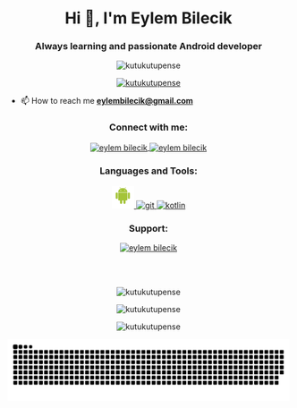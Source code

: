 <h1 align="center">Hi 👋, I'm Eylem Bilecik</h1>
<h3 align="center">Always learning and passionate Android developer</h3>

<p align="center">
  <img src="https://komarev.com/ghpvc/?username=kutukutupense&label=Profile%20views&color=0e75b6&style=flat" alt="kutukutupense" />
</p>

<p align="center">
  <a href="https://github.com/ryo-ma/github-profile-trophy">
    <img src="https://github-profile-trophy.vercel.app/?username=kutukutupense" alt="kutukutupense" />
  </a>
</p>

- 📫 How to reach me **eylembilecik@gmail.com**

<h3 align="center">Connect with me:</h3>
<p align="center">
  <a href="https://linkedin.com/in/eylem-bilecik" target="blank">
    <img align="center" src="https://raw.githubusercontent.com/rahuldkjain/github-profile-readme-generator/master/src/images/icons/Social/linked-in-alt.svg" alt="eylem bilecik" height="30" width="30" />
  </a>
  <a href="https://www.hackerrank.com/eylem_bilecik" target="blank">
    <img align="center" src="https://raw.githubusercontent.com/rahuldkjain/github-profile-readme-generator/master/src/images/icons/Social/hackerrank.svg" alt="eylem bilecik" height="30" width="30" />
  </a>
</p>

<h3 align="center">Languages and Tools:</h3>
<p align="center">
  <a href="https://developer.android.com" target="_blank" rel="noreferrer">
    <img src="https://raw.githubusercontent.com/devicons/devicon/master/icons/android/android-original-wordmark.svg" alt="android" width="40" height="40"/>
  </a>
  <a href="https://git-scm.com/" target="_blank" rel="noreferrer">
    <img src="https://www.vectorlogo.zone/logos/git-scm/git-scm-icon.svg" alt="git" width="40" height="40"/>
  </a>
  <a href="https://kotlinlang.org" target="_blank" rel="noreferrer">
    <img src="https://www.vectorlogo.zone/logos/kotlinlang/kotlinlang-icon.svg" alt="kotlin" width="40" height="40"/>
  </a>
</p>

<h3 align="center">Support:</h3>
<p align="center">
  <a href="https://www.buymeacoffee.com/eylembilecik">
    <img src="https://cdn.buymeacoffee.com/buttons/v2/default-yellow.png" height="50" width="210" alt="eylem bilecik" />
  </a>
</p><br><br>

<p align="center">
  <img src="https://github-readme-stats.vercel.app/api/top-langs?username=kutukutupense&show_icons=true&locale=en&layout=compact&exclude_repo=AtlantisMetal" alt="kutukutupense" />
</p>

<p align="center">
  <img src="https://github-readme-stats.vercel.app/api?username=kutukutupense&show_icons=true&locale=en" alt="kutukutupense" />
</p>

<p align="center">
  <img src="https://github-readme-streak-stats.herokuapp.com/?user=kutukutupense&" alt="kutukutupense" />
</p>
<picture>
  <source media="(prefers-color-scheme: dark)" srcset="https://raw.githubusercontent.com/Kutukutupense/Kutukutupense/output/github-contribution-grid-snake-dark.svg">
  <source media="(prefers-color-scheme: light)" srcset="https://raw.githubusercontent.com/Kutukutupense/Kutukutupense/output/github-contribution-grid-snake.svg">
  <img alt="github contribution grid snake animation" src="https://raw.githubusercontent.com/Kutukutupense/Kutukutupense/output/github-contribution-grid-snake.svg">
</picture>
